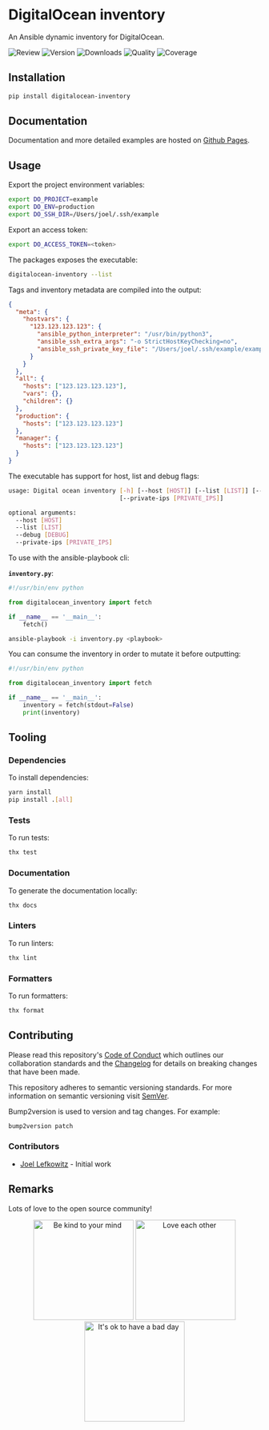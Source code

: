 # DigitalOcean inventory

An Ansible dynamic inventory for DigitalOcean.

![Review](https://img.shields.io/github/actions/workflow/status/JoelLefkowitz/digitalocean-inventory/review.yml)
![Version](https://img.shields.io/pypi/v/digitalocean-inventory)
![Downloads](https://img.shields.io/pypi/dw/digitalocean-inventory)
![Quality](https://img.shields.io/codacy/grade/5d5c3600cd99457e8d9a3bc3f16adff8)
![Coverage](https://img.shields.io/codacy/coverage/5d5c3600cd99457e8d9a3bc3f16adff8)

## Installation

```bash
pip install digitalocean-inventory
```

## Documentation

Documentation and more detailed examples are hosted on [Github Pages](https://joellefkowitz.github.io/digitalocean-inventory).

## Usage

Export the project environment variables:

```bash
export DO_PROJECT=example
export DO_ENV=production
export DO_SSH_DIR=/Users/joel/.ssh/example
```

Export an access token:

```bash
export DO_ACCESS_TOKEN=<token>
```

The packages exposes the executable:

```bash
digitalocean-inventory --list
```

Tags and inventory metadata are compiled into the output:

```json
{
  "meta": {
    "hostvars": {
      "123.123.123.123": {
        "ansible_python_interpreter": "/usr/bin/python3",
        "ansible_ssh_extra_args": "-o StrictHostKeyChecking=no",
        "ansible_ssh_private_key_file": "/Users/joel/.ssh/example/example-production-0"
      }
    }
  },
  "all": {
    "hosts": ["123.123.123.123"],
    "vars": {},
    "children": {}
  },
  "production": {
    "hosts": ["123.123.123.123"]
  },
  "manager": {
    "hosts": ["123.123.123.123"]
  }
}
```

The executable has support for host, list and debug flags:

```bash
usage: Digital ocean inventory [-h] [--host [HOST]] [--list [LIST]] [--debug [DEBUG]]
                               [--private-ips [PRIVATE_IPS]]

optional arguments:
  --host [HOST]
  --list [LIST]
  --debug [DEBUG]
  --private-ips [PRIVATE_IPS]
```

To use with the ansible-playbook cli:

**`inventory.py`**:

```python
#!/usr/bin/env python

from digitalocean_inventory import fetch

if __name__ == '__main__':
    fetch()
```

```bash
ansible-playbook -i inventory.py <playbook>
```

You can consume the inventory in order to mutate it before outputting:

```python
#!/usr/bin/env python

from digitalocean_inventory import fetch

if __name__ == '__main__':
    inventory = fetch(stdout=False)
    print(inventory)
```

## Tooling

### Dependencies

To install dependencies:

```bash
yarn install
pip install .[all]
```

### Tests

To run tests:

```bash
thx test
```

### Documentation

To generate the documentation locally:

```bash
thx docs
```

### Linters

To run linters:

```bash
thx lint
```

### Formatters

To run formatters:

```bash
thx format
```

## Contributing

Please read this repository's [Code of Conduct](CODE_OF_CONDUCT.md) which outlines our collaboration standards and the [Changelog](CHANGELOG.md) for details on breaking changes that have been made.

This repository adheres to semantic versioning standards. For more information on semantic versioning visit [SemVer](https://semver.org).

Bump2version is used to version and tag changes. For example:

```bash
bump2version patch
```

### Contributors

- [Joel Lefkowitz](https://github.com/joellefkowitz) - Initial work

## Remarks

Lots of love to the open source community!

<div align='center'>
    <img width=200 height=200 src='https://media.giphy.com/media/osAcIGTSyeovPq6Xph/giphy.gif' alt='Be kind to your mind' />
    <img width=200 height=200 src='https://media.giphy.com/media/KEAAbQ5clGWJwuJuZB/giphy.gif' alt='Love each other' />
    <img width=200 height=200 src='https://media.giphy.com/media/WRWykrFkxJA6JJuTvc/giphy.gif' alt="It's ok to have a bad day" />
</div>
